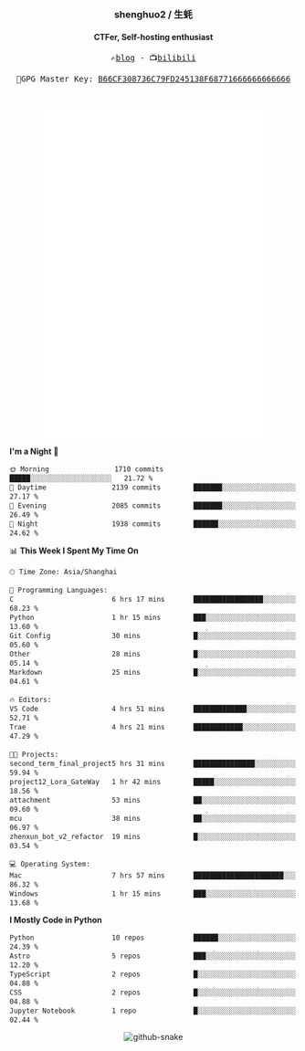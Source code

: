 <h3 align="center"> shenghuo2 / 生蚝 </h3>
<h4 align="center" >CTFer, Self-hosting enthusiast</h3>


<p align="center">
  <samp>
    ✍️<a href="https://blog.shenghuo2.top/">blog</a> -
    📺<a href="https://space.bilibili.com/85894935">bilibili</a>
  </samp>
</p>
<p align="center">
  <samp>
     🔐GPG Master Key: <a align="center" href="https://github.com/shenghuo2.gpg">B66CF308736C79FD245138F68771666666666666</a>
  </samp>
</p>
<br>
<p align="center">
  <a href="https://github.com/shenghuo2">
    <img width="400" align="top" src="https://github.com/shenghuo2/shenghuo2/blob/main/metrics.left.svg" />
  </a>
  <a href="https://github.com/shenghuo2">
    <img width="400" align="top" src="https://github.com/shenghuo2/shenghuo2/blob/main/metrics.right.svg" />
  </a>
</p>


<!--START_SECTION:waka-->
**I'm a Night 🦉** 

```text
🌞 Morning                1710 commits        █████░░░░░░░░░░░░░░░░░░░░   21.72 % 
🌆 Daytime                2139 commits        ███████░░░░░░░░░░░░░░░░░░   27.17 % 
🌃 Evening                2085 commits        ███████░░░░░░░░░░░░░░░░░░   26.49 % 
🌙 Night                  1938 commits        ██████░░░░░░░░░░░░░░░░░░░   24.62 % 
```


📊 **This Week I Spent My Time On** 

```text
🕑︎ Time Zone: Asia/Shanghai

💬 Programming Languages: 
C                        6 hrs 17 mins       █████████████████░░░░░░░░   68.23 % 
Python                   1 hr 15 mins        ███░░░░░░░░░░░░░░░░░░░░░░   13.60 % 
Git Config               30 mins             █░░░░░░░░░░░░░░░░░░░░░░░░   05.60 % 
Other                    28 mins             █░░░░░░░░░░░░░░░░░░░░░░░░   05.14 % 
Markdown                 25 mins             █░░░░░░░░░░░░░░░░░░░░░░░░   04.61 % 

🔥 Editors: 
VS Code                  4 hrs 51 mins       █████████████░░░░░░░░░░░░   52.71 % 
Trae                     4 hrs 21 mins       ████████████░░░░░░░░░░░░░   47.29 % 

🐱‍💻 Projects: 
second_term_final_project5 hrs 31 mins       ███████████████░░░░░░░░░░   59.94 % 
project12_Lora_GateWay   1 hr 42 mins        █████░░░░░░░░░░░░░░░░░░░░   18.56 % 
attachment               53 mins             ██░░░░░░░░░░░░░░░░░░░░░░░   09.60 % 
mcu                      38 mins             ██░░░░░░░░░░░░░░░░░░░░░░░   06.97 % 
zhenxun_bot_v2_refactor  19 mins             █░░░░░░░░░░░░░░░░░░░░░░░░   03.54 % 

💻 Operating System: 
Mac                      7 hrs 57 mins       ██████████████████████░░░   86.32 % 
Windows                  1 hr 15 mins        ███░░░░░░░░░░░░░░░░░░░░░░   13.68 % 
```

**I Mostly Code in Python** 

```text
Python                   10 repos            ██████░░░░░░░░░░░░░░░░░░░   24.39 % 
Astro                    5 repos             ███░░░░░░░░░░░░░░░░░░░░░░   12.20 % 
TypeScript               2 repos             █░░░░░░░░░░░░░░░░░░░░░░░░   04.88 % 
CSS                      2 repos             █░░░░░░░░░░░░░░░░░░░░░░░░   04.88 % 
Jupyter Notebook         1 repo              █░░░░░░░░░░░░░░░░░░░░░░░░   02.44 % 
```




<!--END_SECTION:waka-->


<div align="center">
  <picture>
    <source media="(prefers-color-scheme: dark)" srcset="https://gist.githubusercontent.com/shenghuo2/bfce20b14ab0484cef03bae6e60e0b3a/raw/github-snake-dark.svg" />
    <source media="(prefers-color-scheme: light)" srcset="https://gist.githubusercontent.com/shenghuo2/bfce20b14ab0484cef03bae6e60e0b3a/raw/github-snake.svg" />
    <img alt="github-snake" src="https://gist.githubusercontent.com/shenghuo2/bfce20b14ab0484cef03bae6e60e0b3a/raw/github-snake.svg" />
  </picture>
</div>

<!--
**shenghuo2/shenghuo2** is a ✨ _special_ ✨ repository because its `README.md` (this file) appears on your GitHub profile.

Here are some ideas to get you started:

- 🔭 I’m currently working on ...
- 🌱 I’m currently learning ...
- 👯 I’m looking to collaborate on ...
- 🤔 I’m looking for help with ...
- 💬 Ask me about ...
- 📫 How to reach me: ...
- 😄 Pronouns: ...
- ⚡ Fun fact: ...
-->
